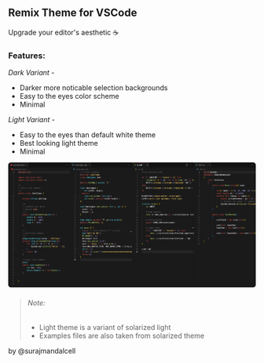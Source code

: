 ## Remix Theme for VSCode

Upgrade your editor's aesthetic ☕️

### Features:

_Dark Variant -_

- Darker more noticable selection backgrounds
- Easy to the eyes color scheme
- Minimal

_Light Variant -_

- Easy to the eyes than default white theme
- Best looking light theme
- Minimal

![Theme Preview](_docs/preview.png)

> ###### Note:
>
> - Light theme is a variant of solarized light
> - Examples files are also taken from solarized theme

by @surajmandalcell
